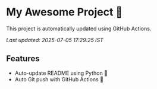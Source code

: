 # My Awesome Project 🚀

This project is automatically updated using GitHub Actions.

_Last updated: 2025-07-05 17:29:25 IST_

## Features
- Auto-update README using Python 🐍
- Auto Git push with GitHub Actions 🤖
